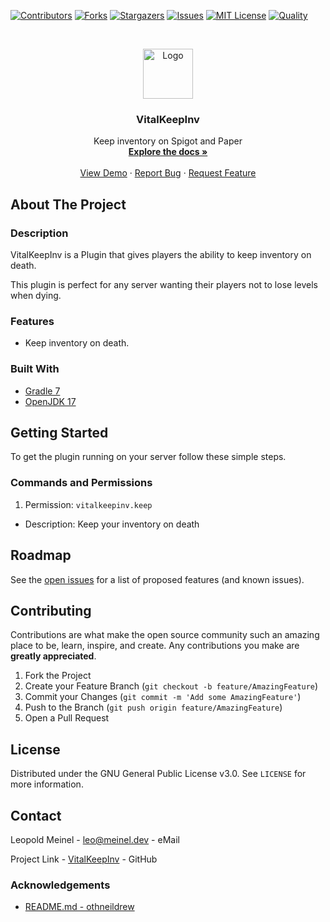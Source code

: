 <!-- PROJECT SHIELDS -->

[![Contributors][contributors-shield]][contributors-url]
[![Forks][forks-shield]][forks-url]
[![Stargazers][stars-shield]][stars-url]
[![Issues][issues-shield]][issues-url]
[![MIT License][license-shield]][license-url]
[![Quality][quality-shield]][quality-url]

<!-- PROJECT LOGO -->
<!--suppress ALL -->
<br />
<p align="center">
  <a href="https://github.com/LeoMeinel/VitalKeepInv">
    <img src="images/logo.png" alt="Logo" width="80" height="80">
  </a>

<h3 align="center">VitalKeepInv</h3>

  <p align="center">
    Keep inventory on Spigot and Paper
    <br />
    <a href="https://github.com/LeoMeinel/VitalKeepInv"><strong>Explore the docs »</strong></a>
    <br />
    <br />
    <a href="https://github.com/LeoMeinel/VitalKeepInv">View Demo</a>
    ·
    <a href="https://github.com/LeoMeinel/VitalKeepInv/issues">Report Bug</a>
    ·
    <a href="https://github.com/LeoMeinel/VitalKeepInv/issues">Request Feature</a>
  </p>

<!-- ABOUT THE PROJECT -->

## About The Project

### Description

VitalKeepInv is a Plugin that gives players the ability to keep inventory on death.

This plugin is perfect for any server wanting their players not to lose levels when dying.

### Features

- Keep inventory on death.

### Built With

- [Gradle 7](https://docs.gradle.org/7.5.1/release-notes.html)
- [OpenJDK 17](https://openjdk.java.net/projects/jdk/17/)

<!-- GETTING STARTED -->

## Getting Started

To get the plugin running on your server follow these simple steps.

### Commands and Permissions

1. Permission: `vitalkeepinv.keep`

- Description: Keep your inventory on death

<!-- ROADMAP -->

## Roadmap

See the [open issues](https://github.com/LeoMeinel/VitalKeepInv/issues) for a list of proposed features (and known
issues).

<!-- CONTRIBUTING -->

## Contributing

Contributions are what make the open source community such an amazing place to be, learn, inspire, and create. Any
contributions you make are **greatly appreciated**.

1. Fork the Project
2. Create your Feature Branch (`git checkout -b feature/AmazingFeature`)
3. Commit your Changes (`git commit -m 'Add some AmazingFeature'`)
4. Push to the Branch (`git push origin feature/AmazingFeature`)
5. Open a Pull Request

<!-- LICENSE -->

## License

Distributed under the GNU General Public License v3.0. See `LICENSE` for more information.

<!-- CONTACT -->

## Contact

Leopold Meinel - [leo@meinel.dev](mailto:leo@meinel.dev) - eMail

Project Link - [VitalKeepInv](https://github.com/LeoMeinel/VitalKeepInv) - GitHub

<!-- ACKNOWLEDGEMENTS -->

### Acknowledgements

- [README.md - othneildrew](https://github.com/othneildrew/Best-README-Template)

<!-- MARKDOWN LINKS & IMAGES -->

[contributors-shield]: https://img.shields.io/github/contributors-anon/LeoMeinel/VitalKeepInv?style=for-the-badge
[contributors-url]: https://github.com/LeoMeinel/VitalKeepInv/graphs/contributors
[forks-shield]: https://img.shields.io/github/forks/LeoMeinel/VitalKeepInv?label=Forks&style=for-the-badge
[forks-url]: https://github.com/LeoMeinel/VitalKeepInv/network/members
[stars-shield]: https://img.shields.io/github/stars/LeoMeinel/VitalKeepInv?style=for-the-badge
[stars-url]: https://github.com/LeoMeinel/VitalKeepInv/stargazers
[issues-shield]: https://img.shields.io/github/issues/LeoMeinel/VitalKeepInv?style=for-the-badge
[issues-url]: https://github.com/LeoMeinel/VitalKeepInv/issues
[license-shield]: https://img.shields.io/github/license/LeoMeinel/VitalKeepInv?style=for-the-badge
[license-url]: https://github.com/LeoMeinel/VitalKeepInv/blob/main/LICENSE
[quality-shield]: https://img.shields.io/codefactor/grade/github/LeoMeinel/VitalKeepInv?style=for-the-badge
[quality-url]: https://www.codefactor.io/repository/github/LeoMeinel/VitalKeepInv
